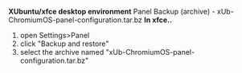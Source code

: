 **XUbuntu/xfce desktop environment** Panel Backup (archive) - xUb-ChromiumOS-panel-configuration.tar.bz
**In xfce..**
  1. open Settings>Panel
  2. click "Backup and restore"
  3. select the archive named "xUb-ChromiumOS-panel-configuration.tar.bz"
